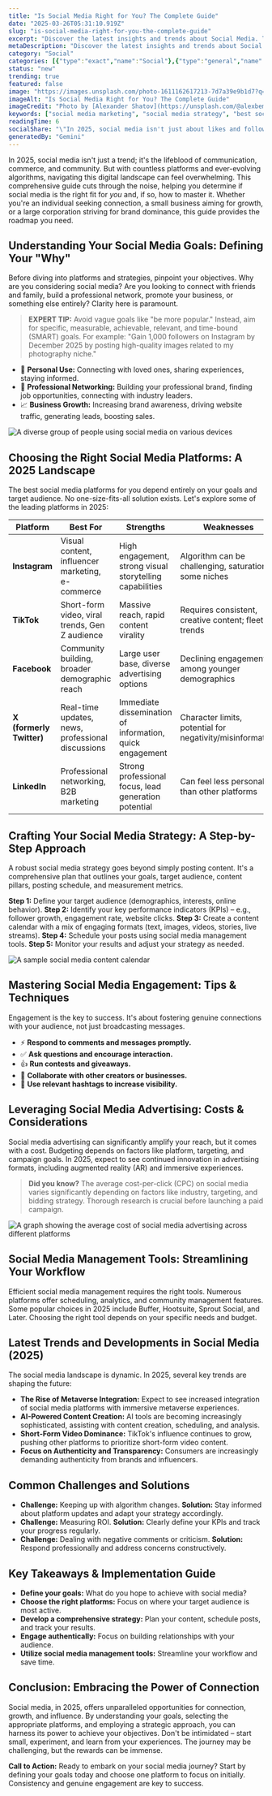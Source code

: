 ```yaml
---
title: "Is Social Media Right for You? The Complete Guide"
date: "2025-03-26T05:31:10.919Z"
slug: "is-social-media-right-for-you-the-complete-guide"
excerpt: "Discover the latest insights and trends about Social Media. This comprehensive guide covers everything you need to know about Social Media in 2025."
metaDescription: "Discover the latest insights and trends about Social Media. This comprehensive guide covers everything you need to know about Social Media in 2025."
category: "Social"
categories: [{"type":"exact","name":"Social"},{"type":"general","name":"Communication"},{"type":"medium","name":"Digital Marketing"},{"type":"specific","name":"Platform Design"},{"type":"niche","name":"Influencer Marketing"}]
status: "new"
trending: true
featured: false
image: "https://images.unsplash.com/photo-1611162617213-7d7a39e9b1d7?q=85&w=1200&fit=max&fm=webp&auto=compress"
imageAlt: "Is Social Media Right for You? The Complete Guide"
imageCredit: "Photo by [Alexander Shatov](https://unsplash.com/@alexbemore) on Unsplash"
keywords: ["social media marketing", "social media strategy", "best social media platforms", "how to use social media", "social media management tools", "social media advertising cost", "grow your social media following", "social media for business", "social media engagement tips", "increase social media reach"]
readingTime: 6
socialShare: "\"In 2025, social media isn't just about likes and followers; it's about building genuine connections and creating meaningful experiences.  Authenticity trumps algorithms.\""
generatedBy: "Gemini"
---
```




In 2025, social media isn't just a trend; it's the lifeblood of communication, commerce, and community.  But with countless platforms and ever-evolving algorithms, navigating this digital landscape can feel overwhelming. This comprehensive guide cuts through the noise, helping you determine if social media is the right fit for *you* and, if so, how to master it.  Whether you're an individual seeking connection, a small business aiming for growth, or a large corporation striving for brand dominance, this guide provides the roadmap you need.

## Understanding Your Social Media Goals: Defining Your "Why"

Before diving into platforms and strategies, pinpoint your objectives.  Why are you considering social media?  Are you looking to connect with friends and family, build a professional network, promote your business, or something else entirely?  Clarity here is paramount.

> **EXPERT TIP:**  Avoid vague goals like "be more popular." Instead, aim for specific, measurable, achievable, relevant, and time-bound (SMART) goals. For example: "Gain 1,000 followers on Instagram by December 2025 by posting high-quality images related to my photography niche."

* 🔑 **Personal Use:** Connecting with loved ones, sharing experiences, staying informed.
* 💼 **Professional Networking:** Building your professional brand, finding job opportunities, connecting with industry leaders.
* 📈 **Business Growth:** Increasing brand awareness, driving website traffic, generating leads, boosting sales.

![A diverse group of people using social media on various devices](https://images.unsplash.com/photo-1611162617213-7d7a39e9b1d7?q=85&w=1200&fit=max&fm=webp&auto=compress)

## Choosing the Right Social Media Platforms: A 2025 Landscape

The best social media platforms for you depend entirely on your goals and target audience.  No one-size-fits-all solution exists. Let's explore some of the leading platforms in 2025:

| Platform          | Best For                                      | Strengths                                         | Weaknesses                                      |
|-----------------|-------------------------------------------------|---------------------------------------------------|-------------------------------------------------|
| **Instagram**     | Visual content, influencer marketing, e-commerce | High engagement, strong visual storytelling capabilities | Algorithm can be challenging, saturation in some niches |
| **TikTok**        | Short-form video, viral trends, Gen Z audience   | Massive reach, rapid content virality              | Requires consistent, creative content; fleeting trends |
| **Facebook**      | Community building, broader demographic reach    | Large user base, diverse advertising options       | Declining engagement among younger demographics      |
| **X (formerly Twitter)** | Real-time updates, news, professional discussions | Immediate dissemination of information, quick engagement | Character limits, potential for negativity/misinformation |
| **LinkedIn**      | Professional networking, B2B marketing         | Strong professional focus, lead generation potential | Can feel less personal than other platforms         |

## Crafting Your Social Media Strategy: A Step-by-Step Approach

A robust social media strategy goes beyond simply posting content. It's a comprehensive plan that outlines your goals, target audience, content pillars, posting schedule, and measurement metrics.

**Step 1:** Define your target audience (demographics, interests, online behavior).
**Step 2:** Identify your key performance indicators (KPIs) – e.g., follower growth, engagement rate, website clicks.
**Step 3:** Create a content calendar with a mix of engaging formats (text, images, videos, stories, live streams).
**Step 4:** Schedule your posts using social media management tools.
**Step 5:** Monitor your results and adjust your strategy as needed.

![A sample social media content calendar](https://images.unsplash.com/photo-1579869847557-1f67382cc158?q=85&w=1200&fit=max&fm=webp&auto=compress)

## Mastering Social Media Engagement: Tips & Techniques

Engagement is the key to success.  It's about fostering genuine connections with your audience, not just broadcasting messages.

* ⚡ **Respond to comments and messages promptly.**
* ✅ **Ask questions and encourage interaction.**
* 👍 **Run contests and giveaways.**
* 🤝 **Collaborate with other creators or businesses.**
* 🤔 **Use relevant hashtags to increase visibility.**

## Leveraging Social Media Advertising: Costs & Considerations

Social media advertising can significantly amplify your reach, but it comes with a cost.  Budgeting depends on factors like platform, targeting, and campaign goals.  In 2025, expect to see continued innovation in advertising formats, including augmented reality (AR) and immersive experiences.

> **Did you know?**  The average cost-per-click (CPC) on social media varies significantly depending on factors like industry, targeting, and bidding strategy.  Thorough research is crucial before launching a paid campaign.

![A graph showing the average cost of social media advertising across different platforms](https://images.unsplash.com/photo-1563986768494-4dee2763ff3f?q=85&w=1200&fit=max&fm=webp&auto=compress)

## Social Media Management Tools: Streamlining Your Workflow

Efficient social media management requires the right tools.  Numerous platforms offer scheduling, analytics, and community management features.  Some popular choices in 2025 include Buffer, Hootsuite, Sprout Social, and Later.  Choosing the right tool depends on your specific needs and budget.

## Latest Trends and Developments in Social Media (2025)

The social media landscape is dynamic.  In 2025, several key trends are shaping the future:

* **The Rise of Metaverse Integration:**  Expect to see increased integration of social media platforms with immersive metaverse experiences.
* **AI-Powered Content Creation:**  AI tools are becoming increasingly sophisticated, assisting with content creation, scheduling, and analysis.
* **Short-Form Video Dominance:**  TikTok's influence continues to grow, pushing other platforms to prioritize short-form video content.
* **Focus on Authenticity and Transparency:**  Consumers are increasingly demanding authenticity from brands and influencers.

## Common Challenges and Solutions

* **Challenge:**  Keeping up with algorithm changes. **Solution:**  Stay informed about platform updates and adapt your strategy accordingly.
* **Challenge:**  Measuring ROI. **Solution:**  Clearly define your KPIs and track your progress regularly.
* **Challenge:**  Dealing with negative comments or criticism. **Solution:**  Respond professionally and address concerns constructively.

## Key Takeaways & Implementation Guide

* **Define your goals:** What do you hope to achieve with social media?
* **Choose the right platforms:** Focus on where your target audience is most active.
* **Develop a comprehensive strategy:** Plan your content, schedule posts, and track your results.
* **Engage authentically:**  Focus on building relationships with your audience.
* **Utilize social media management tools:** Streamline your workflow and save time.

##  Conclusion: Embracing the Power of Connection

Social media, in 2025, offers unparalleled opportunities for connection, growth, and influence.  By understanding your goals, selecting the appropriate platforms, and employing a strategic approach, you can harness its power to achieve your objectives.  Don't be intimidated – start small, experiment, and learn from your experiences.  The journey may be challenging, but the rewards can be immense.

**Call to Action:**  Ready to embark on your social media journey?  Start by defining your goals today and choose one platform to focus on initially.  Consistency and genuine engagement are key to success.

